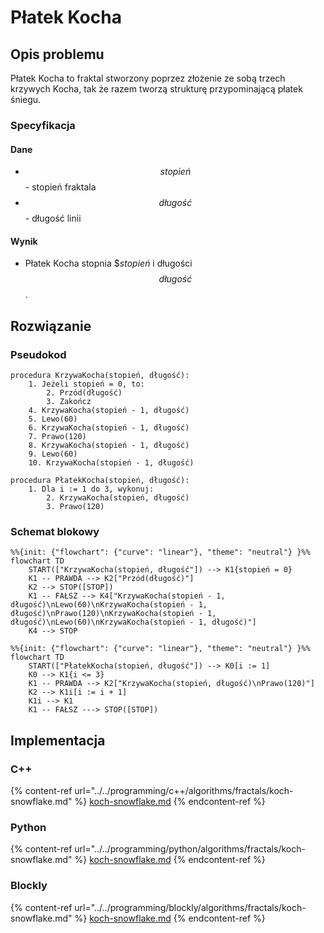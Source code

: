 # Płatek Kocha

## Opis problemu

Płatek Kocha to fraktal stworzony poprzez złożenie ze sobą trzech krzywych Kocha, tak że razem tworzą strukturę przypominającą płatek śniegu.

### Specyfikacja

#### Dane

* $$stopień$$ - stopień fraktala
* $$długość$$ - długość linii

#### Wynik

* Płatek Kocha stopnia $$stopień$ i długości $$długość$$.

## Rozwiązanie

### Pseudokod

```
procedura KrzywaKocha(stopień, długość):
    1. Jeżeli stopień = 0, to:
        2. Przód(długość)
        3. Zakończ
    4. KrzywaKocha(stopień - 1, długość)
    5. Lewo(60)
    6. KrzywaKocha(stopień - 1, długość)
    7. Prawo(120)
    8. KrzywaKocha(stopień - 1, długość)
    9. Lewo(60)
    10. KrzywaKocha(stopień - 1, długość)
```

```
procedura PłatekKocha(stopień, długość):
    1. Dla i := 1 do 3, wykonuj:
        2. KrzywaKocha(stopień, długość)
        3. Prawo(120)
```

### Schemat blokowy

```mermaid
%%{init: {"flowchart": {"curve": "linear"}, "theme": "neutral"} }%%
flowchart TD
    START(["KrzywaKocha(stopień, długość"]) --> K1{stopień = 0}
    K1 -- PRAWDA --> K2["Przód(długość)"]
    K2 --> STOP([STOP])
    K1 -- FAŁSZ --> K4["KrzywaKocha(stopień - 1, długość)\nLewo(60)\nKrzywaKocha(stopień - 1, długość)\nPrawo(120)\nKrzywaKocha(stopień - 1, długość)\nLewo(60)\nKrzywaKocha(stopień - 1, długość)"]
    K4 --> STOP
```

```mermaid
%%{init: {"flowchart": {"curve": "linear"}, "theme": "neutral"} }%%
flowchart TD
    START(["PłatekKocha(stopień, długość"]) --> K0[i := 1]
    K0 --> K1{i <= 3}
    K1 -- PRAWDA --> K2["KrzywaKocha(stopień, długość)\nPrawo(120)"]
    K2 --> K1i[i := i + 1]
    K1i --> K1
    K1 -- FAŁSZ ---> STOP([STOP])
```

## Implementacja

### C++

{% content-ref url="../../programming/c++/algorithms/fractals/koch-snowflake.md" %}
[koch-snowflake.md](../../programming/c++/algorithms/fractals/koch-snowflake.md)
{% endcontent-ref %}

### Python

{% content-ref url="../../programming/python/algorithms/fractals/koch-snowflake.md" %}
[koch-snowflake.md](../../programming/python/algorithms/fractals/koch-snowflake.md)
{% endcontent-ref %}

### Blockly

{% content-ref url="../../programming/blockly/algorithms/fractals/koch-snowflake.md" %}
[koch-snowflake.md](../../programming/blockly/algorithms/fractals/koch-snowflake.md)
{% endcontent-ref %}
